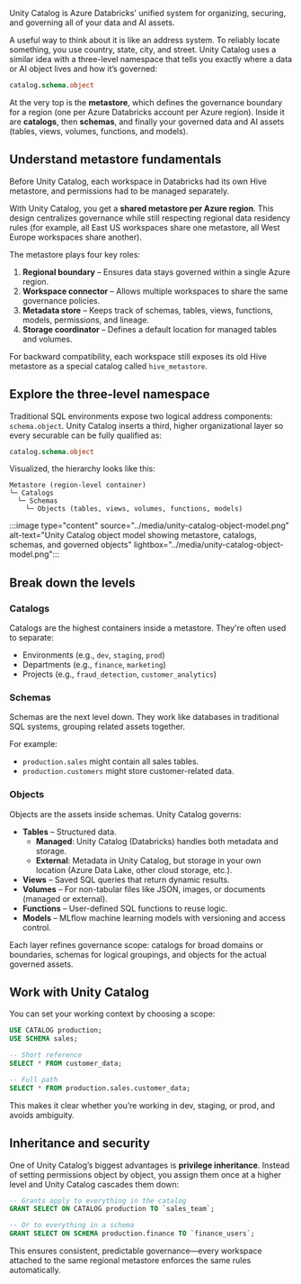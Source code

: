 <!-- Intentionally no toFor backward compatibility, each workspace still exposes its old Hive metThis makes it clear whether you're working in dev, staging, or prod, and avoids ambiguity.

## Apply inheritance and security

One of Unity Catalog's biggest advantages is **privilege inheritance**. Instead of setting permissions object by object, you assign them once at a higher level and Unity Catalog cascades them down:e as a special catalog called `hive_metastore`.

## Explore the three-level namespace

Traditional SQL environments expose two logical address components: `schema.object`. Unity Catalog inserts a third, higher organizational layer so every securable can be fully qualified as:el heading (module include file). MD041 suppressed by design. -->
Unity Catalog is Azure Databricks' unified system for organizing, securing, and governing all of your data and AI assets.

A useful way to think about it is like an address system. To reliably locate something, you use country, state, city, and street. Unity Catalog uses a similar idea with a three-level namespace that tells you exactly where a data or AI object lives and how it’s governed:

```sql
catalog.schema.object
```

At the very top is the **metastore**, which defines the governance boundary for a region (one per Azure Databricks account per Azure region). Inside it are **catalogs**, then **schemas**, and finally your governed data and AI assets (tables, views, volumes, functions, and models).

## Understand metastore fundamentals

Before Unity Catalog, each workspace in Databricks had its own Hive metastore, and permissions had to be managed separately.

With Unity Catalog, you get a **shared metastore per Azure region**. This design centralizes governance while still respecting regional data residency rules (for example, all East US workspaces share one metastore, all West Europe workspaces share another).

The metastore plays four key roles:

1. **Regional boundary** – Ensures data stays governed within a single Azure region.
2. **Workspace connector** – Allows multiple workspaces to share the same governance policies.
3. **Metadata store** – Keeps track of schemas, tables, views, functions, models, permissions, and lineage.
4. **Storage coordinator** – Defines a default location for managed tables and volumes.

For backward compatibility, each workspace still exposes its old Hive metastore as a special catalog called `hive_metastore`.

## Explore the three-level namespace

Traditional SQL environments expose two logical address components: `schema.object`. Unity Catalog inserts a third, higher organizational layer so every securable can be fully qualified as:

```sql
catalog.schema.object
```

Visualized, the hierarchy looks like this:

```text
Metastore (region-level container)
└─ Catalogs
  └─ Schemas
    └─ Objects (tables, views, volumes, functions, models)
```

:::image type="content" source="../media/unity-catalog-object-model.png" alt-text="Unity Catalog object model showing metastore, catalogs, schemas, and governed objects" lightbox="../media/unity-catalog-object-model.png":::

## Break down the levels

### Catalogs

Catalogs are the highest containers inside a metastore. They're often used to separate:

* Environments (e.g., `dev`, `staging`, `prod`)
* Departments (e.g., `finance`, `marketing`)
* Projects (e.g., `fraud_detection`, `customer_analytics`)

### Schemas

Schemas are the next level down. They work like databases in traditional SQL systems, grouping related assets together.

For example:

* `production.sales` might contain all sales tables.
* `production.customers` might store customer-related data.

### Objects

Objects are the assets inside schemas. Unity Catalog governs:

* **Tables** – Structured data.
  * **Managed**: Unity Catalog (Databricks) handles both metadata and storage.
  * **External**: Metadata in Unity Catalog, but storage in your own location (Azure Data Lake, other cloud storage, etc.).
* **Views** – Saved SQL queries that return dynamic results.
* **Volumes** – For non-tabular files like JSON, images, or documents (managed or external).
* **Functions** – User-defined SQL functions to reuse logic.
* **Models** – MLflow machine learning models with versioning and access control.

Each layer refines governance scope: catalogs for broad domains or boundaries, schemas for logical groupings, and objects for the actual governed assets.

## Work with Unity Catalog

You can set your working context by choosing a scope:

```sql
USE CATALOG production;
USE SCHEMA sales;

-- Short reference
SELECT * FROM customer_data;

-- Full path
SELECT * FROM production.sales.customer_data;
```

This makes it clear whether you’re working in dev, staging, or prod, and avoids ambiguity.

## Inheritance and security

One of Unity Catalog’s biggest advantages is **privilege inheritance**. Instead of setting permissions object by object, you assign them once at a higher level and Unity Catalog cascades them down:

```sql
-- Grants apply to everything in the catalog
GRANT SELECT ON CATALOG production TO `sales_team`;

-- Or to everything in a schema
GRANT SELECT ON SCHEMA production.finance TO `finance_users`;
```

This ensures consistent, predictable governance—every workspace attached to the same regional metastore enforces the same rules automatically.

